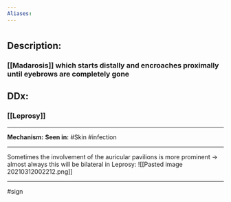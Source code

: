 ```yaml
---
Aliases:
---
```

# 
## Description:
### [[Madarosis]] which starts distally and encroaches proximally until eyebrows are completely gone
## DDx:
### [[Leprosy]]

---
**Mechanism:**
**Seen in:** #Skin #infection 

---
Sometimes the involvement of the auricular pavilions is more prominent -> almost always this will be bilateral in Leprosy:
![[Pasted image 20210312002212.png]]

---
#sign 